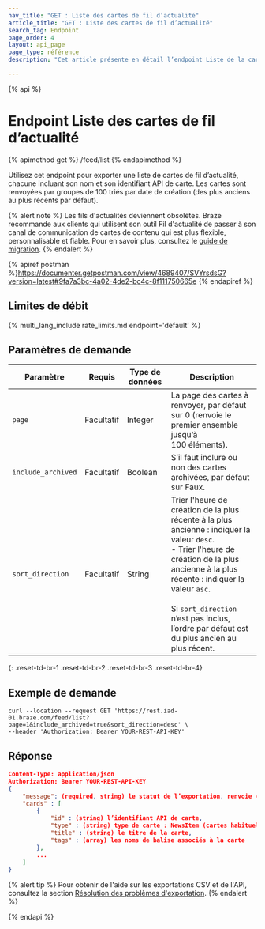 ```yaml
---
nav_title: "GET : Liste des cartes de fil d’actualité"
article_title: "GET : Liste des cartes de fil d’actualité"
search_tag: Endpoint
page_order: 4
layout: api_page
page_type: référence
description: "Cet article présente en détail l’endpoint Liste de la carte de fil d’actualité."

---
```

{% api %}
# Endpoint Liste des cartes de fil d’actualité
{% apimethod get %}
/feed/list
{% endapimethod %}

Utilisez cet endpoint pour exporter une liste de cartes de fil d’actualité, chacune incluant son nom et son identifiant API de carte. Les cartes sont renvoyées par groupes de 100 triés par date de création (des plus anciens au plus récents par défaut).

{% alert note %}
Les fils d'actualités deviennent obsolètes. Braze recommande aux clients qui utilisent son outil Fil d'actualité de passer à son canal de communication de cartes de contenu qui est plus flexible, personnalisable et fiable. Pour en savoir plus, consultez le [guide de migration]({{site.baseurl}}/user_guide/message_building_by_channel/content_cards/migrating_from_news_feed/).
{% endalert %}

{% apiref postman %}https://documenter.getpostman.com/view/4689407/SVYrsdsG?version=latest#9fa7a3bc-4a02-4de2-bc4c-8f111750665e {% endapiref %}

## Limites de débit

{% multi_lang_include rate_limits.md endpoint='default' %}

## Paramètres de demande

| Paramètre | Requis | Type de données | Description |
| --------- | -------- | --------- | ----------- |
| `page` | Facultatif | Integer   | La page des cartes à renvoyer, par défaut sur 0 (renvoie le premier ensemble jusqu’à 100 éléments). |
| `include_archived` | Facultatif | Boolean   | S’il faut inclure ou non des cartes archivées, par défaut sur Faux. |
| `sort_direction` | Facultatif | String | Trier l'heure de création de la plus récente à la plus ancienne : indiquer la valeur `desc`.<br> - Trier l'heure de création de la plus ancienne à la plus récente : indiquer la valeur `asc`. <br><br>Si `sort_direction` n’est pas inclus, l’ordre par défaut est du plus ancien au plus récent. |
{: .reset-td-br-1 .reset-td-br-2 .reset-td-br-3  .reset-td-br-4}

## Exemple de demande
```
curl --location --request GET 'https://rest.iad-01.braze.com/feed/list?page=1&include_archived=true&sort_direction=desc' \
--header 'Authorization: Bearer YOUR-REST-API-KEY'
```

## Réponse

```json
Content-Type: application/json
Authorization: Bearer YOUR-REST-API-KEY
{
    "message": (required, string) le statut de l’exportation, renvoie « réussite » lorsqu’elle s’achève sans erreur,
    "cards" : [
        {
            "id" : (string) l’identifiant API de carte,
            "type" : (string) type de carte : NewsItem (cartes habituelles), CaptionedImage, Banner
            "title" : (string) le titre de la carte,
            "tags" : (array) les noms de balise associés à la carte
        },
        ...
    ]
}
```

{% alert tip %}
Pour obtenir de l'aide sur les exportations CSV et de l'API, consultez la section [Résolution des problèmes d'exportation]({{site.baseurl}}/user_guide/data_and_analytics/export_braze_data/export_troubleshooting/).
{% endalert %}

{% endapi %}
